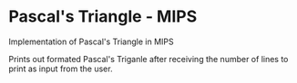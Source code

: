 # Pascal's Triangle - MIPS
Implementation of Pascal's Triangle in MIPS

Prints out formated Pascal's Triganle after receiving the number of lines to print as input from the user.
